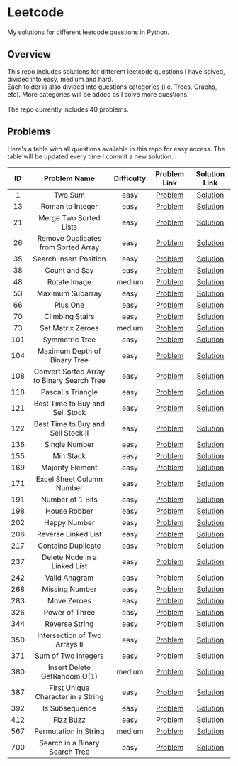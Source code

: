 # Leetcode
My solutions for different leetcode questions in Python.

## Overview
This repo includes solutions for different leetcode questions I have solved, divided into easy, medium and hard.  
Each folder is also divided into questions categories (i.e. Trees, Graphs, etc). More categories will be added as I solve more questions.<br><br>
The repo currently includes 40 problems.

## Problems
Here's a table with all questions available in this repo for easy access. The table will be updated every time I commit a new solution.<br>

| ID | Problem Name | Difficulty | Problem Link | Solution Link |
| :---: | :-----------: | :---: | :---: | :---: |
| 1 | Two Sum | easy | [Problem](https://leetcode.com/problems/two-sum/) | [Solution](https://github.com/karimkhattaby/Leetcode/blob/master/easy/Hash%20Tables/Two%20Sum.py)
| 13 | Roman to Integer | easy | [Problem](https://leetcode.com/problems/roman-to-integer/) | [Solution](https://github.com/karimkhattaby/Leetcode/blob/master/easy/Strings/Roman%20to%20Integer.py)
| 21 | Merge Two Sorted Lists | easy | [Problem](https://leetcode.com/problems/merge-two-sorted-lists/) | [Solution](https://github.com/karimkhattaby/Leetcode/blob/master/easy/Linked%20Lists/Merge%20Two%20Sorted%20Lists.py)
| 26 | Remove Duplicates from Sorted Array | easy | [Problem](https://leetcode.com/problems/remove-duplicates-from-sorted-array/) | [Solution](https://github.com/karimkhattaby/Leetcode/blob/master/easy/Arrays/Remove%20Duplicates%20from%20Sorted%20Array.py)
| 35 | Search Insert Position | easy | [Problem](https://leetcode.com/problems/search-insert-position/) | [Solution](https://github.com/karimkhattaby/Leetcode/blob/master/easy/Binary%20Search/Search%20Insert%20Position.py)
| 38 | Count and Say | easy | [Problem](https://leetcode.com/problems/count-and-say/) | [Solution](https://github.com/karimkhattaby/Leetcode/blob/master/easy/Strings/Count%20and%20Say.py)
| 48 | Rotate Image | medium | [Problem](https://leetcode.com/problems/rotate-image/) | [Solution](https://github.com/karimkhattaby/Leetcode/blob/master/medium/Arrays/Rotate%20Image.py)
| 53 | Maximum Subarray | easy | [Problem](https://leetcode.com/problems/maximum-subarray/) | [Solution](https://github.com/karimkhattaby/Leetcode/blob/master/easy/DP/Maximum%20Subarray.py)
| 66 | Plus One | easy | [Problem](https://leetcode.com/problems/plus-one/) | [Solution](https://github.com/karimkhattaby/Leetcode/blob/master/easy/Arrays/Plus%20One.py)
| 70 | Climbing Stairs | easy | [Problem](https://leetcode.com/problems/climbing-stairs/) | [Solution](https://github.com/karimkhattaby/Leetcode/blob/master/easy/DP/Climbing%20Stairs.py)
| 73 | Set Matrix Zeroes | medium | [Problem](https://leetcode.com/problems/set-matrix-zeroes/) | [Solution](https://github.com/karimkhattaby/Leetcode/blob/master/medium/Arrays/Set%20Matrix%20Zeroes.py)
| 101 | Symmetric Tree | easy | [Problem](https://leetcode.com/problems/symmetric-tree/) | [Solution](https://github.com/karimkhattaby/Leetcode/blob/master/easy/Trees/Symmetric%20Tree.py)
| 104 | Maximum Depth of Binary Tree | easy | [Problem](https://leetcode.com/problems/maximum-depth-of-binary-tree/) | [Solution](https://github.com/karimkhattaby/Leetcode/blob/master/easy/Trees/Maximum%20Depth%20of%20Binary%20Tree.py)
| 108 | Convert Sorted Array to Binary Search Tree | easy | [Problem](https://leetcode.com/problems/convert-sorted-array-to-binary-search-tree/) | [Solution](https://github.com/karimkhattaby/Leetcode/blob/master/easy/BST/Convert%20Sorted%20Array%20to%20Binary%20Search%20Tree.py)
| 118 | Pascal's Triangle | easy | [Problem](https://leetcode.com/problems/pascals-triangle/) | [Solution](https://github.com/karimkhattaby/Leetcode/blob/master/easy/DP/Pascal%27s%20Triangle.py)
| 121 | Best Time to Buy and Sell Stock | easy | [Problem](https://leetcode.com/problems/best-time-to-buy-and-sell-stock/) | [Solution](https://github.com/karimkhattaby/Leetcode/blob/master/easy/DP/Best%20Time%20to%20Buy%20and%20Sell%20Stock.py)
| 122 | Best Time to Buy and Sell Stock II | easy | [Problem](https://leetcode.com/problems/best-time-to-buy-and-sell-stock-ii/) | [Solution](https://github.com/karimkhattaby/Leetcode/blob/master/easy/Greedy/Best%20Time%20to%20Buy%20and%20Sell%20Stock%20II.py)
| 136 | Single Number | easy | [Problem](https://leetcode.com/problems/single-number/) | [Solution](https://github.com/karimkhattaby/Leetcode/blob/master/easy/Arrays/Single%20Number.py)
| 155 | Min Stack | easy | [Problem](https://leetcode.com/problems/min-stack/) | [Solution](https://github.com/karimkhattaby/Leetcode/blob/master/easy/Stacks/Min%20Stack.py)
| 169 | Majority Element | easy | [Problem](https://leetcode.com/problems/majority-element/) | [Solution](https://github.com/karimkhattaby/Leetcode/blob/master/easy/Arrays/Majority%20Element.py)
| 171 | Excel Sheet Column Number | easy | [Problem](https://leetcode.com/problems/excel-sheet-column-number/) | [Solution](https://github.com/karimkhattaby/Leetcode/blob/master/easy/Strings/Excel%20Sheet%20Column%20Number.py)
| 191 | Number of 1 Bits | easy | [Problem](https://leetcode.com/problems/number-of-1-bits/) | [Solution](https://github.com/karimkhattaby/Leetcode/blob/master/easy/Bit%20Manipulation/Number%20of%201%20Bits.py)
| 198 | House Robber | easy | [Problem](https://leetcode.com/problems/house-robber/) | [Solution](https://github.com/karimkhattaby/Leetcode/blob/master/easy/DP/House%20Robber.py)
| 202 | Happy Number | easy | [Problem](https://leetcode.com/problems/happy-number/) | [Solution](https://github.com/karimkhattaby/Leetcode/blob/master/easy/Hash%20Tables/Happy%20Number.py)
| 206 | Reverse Linked List | easy | [Problem](https://leetcode.com/problems/reverse-linked-list/) | [Solution](https://github.com/karimkhattaby/Leetcode/blob/master/easy/Linked%20Lists/Reverse%20Linked%20List.py)
| 217 | Contains Duplicate | easy | [Problem](https://leetcode.com/problems/contains-duplicate/) | [Solution](https://github.com/karimkhattaby/Leetcode/blob/master/easy/Arrays/Contains%20Duplicate.py)
| 237 | Delete Node in a Linked List | easy | [Problem](https://leetcode.com/problems/delete-node-in-a-linked-list/) | [Solution](https://github.com/karimkhattaby/Leetcode/blob/master/easy/Linked%20Lists/Delete%20Node%20in%20a%20Linked%20List.py)
| 242 | Valid Anagram | easy | [Problem](https://leetcode.com/problems/valid-anagram/) | [Solution](https://github.com/karimkhattaby/Leetcode/blob/master/easy/Strings/Valid%20Anagram.py)
| 268 | Missing Number | easy | [Problem](https://leetcode.com/problems/missing-number/) | [Solution](https://github.com/karimkhattaby/Leetcode/blob/master/easy/Arrays/Missing%20Number.py)
| 283 | Move Zeroes | easy | [Problem](https://leetcode.com/problems/move-zeroes/) | [Solution](https://github.com/karimkhattaby/Leetcode/blob/master/easy/2%20pointers/Move%20Zeroes.py)
| 326 | Power of Three | easy | [Problem](https://leetcode.com/problems/power-of-three/) | [Solution](https://github.com/karimkhattaby/Leetcode/blob/master/easy/Math/Power%20of%20Three.py)
| 344 | Reverse String | easy | [Problem](https://leetcode.com/problems/reverse-string/) | [Solution](https://github.com/karimkhattaby/Leetcode/blob/master/easy/Strings/Reverse%20String.py)
| 350 | Intersection of Two Arrays II | easy | [Problem](https://leetcode.com/problems/intersection-of-two-arrays-ii/) | [Solution](https://github.com/karimkhattaby/Leetcode/blob/master/easy/Arrays/Intersection%20of%20Two%20Arrays%20II.py)
| 371 | Sum of Two Integers | easy | [Problem](https://leetcode.com/problems/sum-of-two-integers/) | [Solution](https://github.com/karimkhattaby/Leetcode/blob/master/easy/Bit%20Manipulation/Sum%20of%20Two%20Integers.py)
| 380 | Insert Delete GetRandom O(1) | medium | [Problem](https://leetcode.com/problems/insert-delete-getrandom-o1/) | [Solution](https://github.com/karimkhattaby/Leetcode/blob/master/medium/OOD/Insert%20Delete%20GetRandom%20O%281%29.py)
| 387 | First Unique Character in a String | easy | [Problem](https://leetcode.com/problems/first-unique-character-in-a-string/) | [Solution](https://github.com/karimkhattaby/Leetcode/blob/master/easy/Strings/First%20Unique%20Character%20in%20a%20String.py)
| 392 | Is Subsequence | easy | [Problem](https://leetcode.com/problems/is-subsequence) | [Solution](https://github.com/karimkhattaby/Leetcode/blob/master/easy/2%20pointers/Is%20Subsequence.py)
| 412 | Fizz Buzz | easy | [Problem](https://leetcode.com/problems/fizz-buzz/) | [Solution](https://github.com/karimkhattaby/Leetcode/blob/master/easy/Arrays/Fizz%20Buzz.py)
| 567 | Permutation in String | medium | [Problem](https://leetcode.com/problems/permutation-in-string/) | [Solution](https://github.com/karimkhattaby/Leetcode/blob/master/medium/Strings/Permutation%20in%20String.py)
| 700 | Search in a Binary Search Tree | easy | [Problem](https://leetcode.com/problems/search-in-a-binary-search-tree/) | [Solution](https://github.com/karimkhattaby/Leetcode/blob/master/easy/BST/Search%20in%20a%20BST.py)

